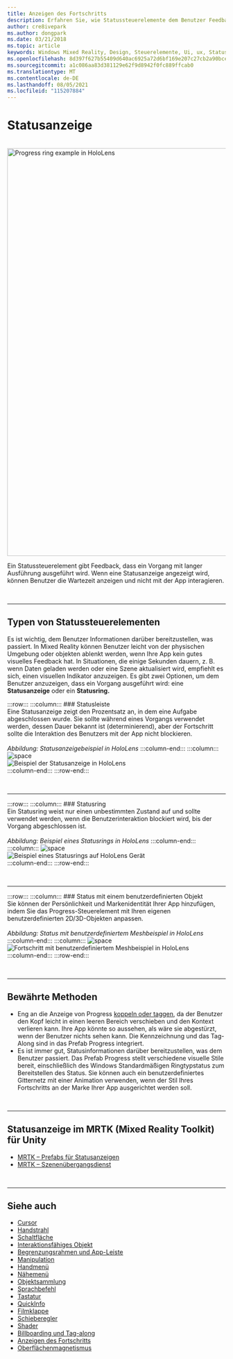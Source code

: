 ```yaml
---
title: Anzeigen des Fortschritts
description: Erfahren Sie, wie Statussteuerelemente dem Benutzer Feedback darüber senden, dass in Ihren Mixed Reality-Apps ein Vorgang mit langer Ausführungslaufzeit ausgeführt wird.
author: cre8ivepark
ms.author: dongpark
ms.date: 03/21/2018
ms.topic: article
keywords: Windows Mixed Reality, Design, Steuerelemente, Ui, ux, Statusanzeige, Mixed Reality-Headset, Windows Mixed Reality-Headset, Virtual Reality-Headset, HoloLens, MRTK, Mixed Reality Toolkit
ms.openlocfilehash: 8d397f627b55409d640ac6925a72d6bf169e207c27cb2a90bcee990c7a8d7683
ms.sourcegitcommit: a1c086aa83d381129e62f9d8942f0fc889ffcab0
ms.translationtype: MT
ms.contentlocale: de-DE
ms.lasthandoff: 08/05/2021
ms.locfileid: "115207884"
---
```

# <a name="progress-indicator"></a>Statusanzeige

<br>

<img src="images/MRTK_ProgressIndicator.gif" alt="Progress ring example in HoloLens" width="940px">

Ein Statussteuerelement gibt Feedback, dass ein Vorgang mit langer Ausführung ausgeführt wird. Wenn eine Statusanzeige angezeigt wird, können Benutzer die Wartezeit anzeigen und nicht mit der App interagieren.

<br>

---

## <a name="types-of-progress"></a>Typen von Statussteuerelementen

Es ist wichtig, dem Benutzer Informationen darüber bereitzustellen, was passiert. In Mixed Reality können Benutzer leicht von der physischen Umgebung oder objekten ablenkt werden, wenn Ihre App kein gutes visuelles Feedback hat. In Situationen, die einige Sekunden dauern, z. B. wenn Daten geladen werden oder eine Szene aktualisiert wird, empfiehlt es sich, einen visuellen Indikator anzuzeigen. Es gibt zwei Optionen, um dem Benutzer anzuzeigen, dass ein Vorgang ausgeführt wird: eine **Statusanzeige** oder ein **Statusring.**

:::row:::
    :::column:::
        ### <a name="progress-barbr"></a>Statusleiste<br>
        Eine Statusanzeige zeigt den Prozentsatz an, in dem eine Aufgabe abgeschlossen wurde. Sie sollte während eines Vorgangs verwendet werden, dessen Dauer bekannt ist (determinierend), aber der Fortschritt sollte die Interaktion des Benutzers mit der App nicht blockieren.<br>
        <br>
        *Abbildung: Statusanzeigebeispiel in HoloLens*
    :::column-end:::
        :::column:::
        ![space](images/spacer-20x582.png)<br>
       ![Beispiel der Statusanzeige in HoloLens](images/640px-progressbar.jpg)<br>
    :::column-end:::
:::row-end:::

<br>

---

:::row:::
    :::column:::
        ### <a name="progress-ringbr"></a>Statusring<br>
        Ein Statusring weist nur einen unbestimmten Zustand auf und sollte verwendet werden, wenn die Benutzerinteraktion blockiert wird, bis der Vorgang abgeschlossen ist.<br>
        <br>
        *Abbildung: Beispiel eines Statusrings in HoloLens*
    :::column-end:::
        :::column:::
        ![space](images/spacer-20x582.png)<br>
       ![Beispiel eines Statusrings auf HoloLens Gerät](images/640px-progressring.jpg)<br>
    :::column-end:::
:::row-end:::

<br>

---

:::row:::
    :::column:::
        ### <a name="progress-with-a-custom-objectbr"></a>Status mit einem benutzerdefinierten Objekt<br>
        Sie können der Persönlichkeit und Markenidentität Ihrer App hinzufügen, indem Sie das Progress-Steuerelement mit Ihren eigenen benutzerdefinierten 2D/3D-Objekten anpassen.<br>
        <br>
        *Abbildung: Status mit benutzerdefiniertem Meshbeispiel in HoloLens*
    :::column-end:::
        :::column:::
        ![space](images/spacer-20x582.png)<br>
       ![Fortschritt mit benutzerdefiniertem Meshbeispiel in HoloLens](images/640px-progresscustom.jpg)<br>
    :::column-end:::
:::row-end:::

<br>

---

## <a name="best-practices"></a>Bewährte Methoden

* Eng an die Anzeige von Progress [koppeln oder taggen,](billboarding-and-tag-along.md) da der Benutzer den Kopf leicht in einen leeren Bereich verschieben und den Kontext verlieren kann. Ihre App könnte so aussehen, als wäre sie abgestürzt, wenn der Benutzer nichts sehen kann. Die Kennzeichnung und das Tag-Along sind in das Prefab Progress integriert.
* Es ist immer gut, Statusinformationen darüber bereitzustellen, was dem Benutzer passiert. Das Prefab Progress stellt verschiedene visuelle Stile bereit, einschließlich des Windows Standardmäßigen Ringtypstatus zum Bereitstellen des Status. Sie können auch ein benutzerdefiniertes Gitternetz mit einer Animation verwenden, wenn der Stil Ihres Fortschritts an der Marke Ihrer App ausgerichtet werden soll.

<br>

---

## <a name="progress-indicator-in-mrtk-mixed-reality-toolkit-for-unity"></a>Statusanzeige im MRTK (Mixed Reality Toolkit) für Unity

* [MRTK – Prefabs für Statusanzeigen](https://github.com/microsoft/MixedRealityToolkit-Unity/tree/main/Assets/MRTK/SDK/Features/UX/Prefabs/ProgressIndicators)
* [MRTK – Szenenübergangsdienst](/windows/mixed-reality/mrtk-unity/features/extensions/scene-transition-service)


<br>

---

## <a name="see-also"></a>Siehe auch

* [Cursor](cursors.md)
* [Handstrahl](point-and-commit.md)
* [Schaltfläche](button.md)
* [Interaktionsfähiges Objekt](interactable-object.md)
* [Begrenzungsrahmen und App-Leiste](app-bar-and-bounding-box.md)
* [Manipulation](direct-manipulation.md)
* [Handmenü](hand-menu.md)
* [Nähemenü](near-menu.md)
* [Objektsammlung](object-collection.md)
* [Sprachbefehl](voice-input.md)
* [Tastatur](keyboard.md)
* [QuickInfo](tooltip.md)
* [Filmklappe](slate.md)
* [Schieberegler](slider.md)
* [Shader](shader.md)
* [Billboarding und Tag-along](billboarding-and-tag-along.md)
* [Anzeigen des Fortschritts](progress.md)
* [Oberflächenmagnetismus](surface-magnetism.md)